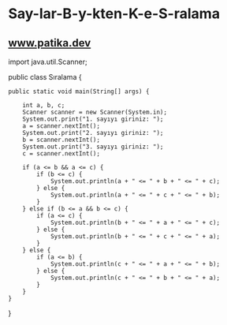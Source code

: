 # Say-lar-B-y-kten-K-e-S-ralama
www.patika.dev
-------------------------------


import java.util.Scanner;

public class Sıralama {
	
    public static void main(String[] args) {
    
        int a, b, c;
        Scanner scanner = new Scanner(System.in);
        System.out.print("1. sayıyı giriniz: ");
        a = scanner.nextInt();
        System.out.print("2. sayıyı giriniz: ");
        b = scanner.nextInt();
        System.out.print("3. sayıyı giriniz: ");
        c = scanner.nextInt();

        if (a <= b && a <= c) {
            if (b <= c) {
                System.out.println(a + " <= " + b + " <= " + c);
            } else {
                System.out.println(a + " <= " + c + " <= " + b);
            }
        } else if (b <= a && b <= c) {
            if (a <= c) {
                System.out.println(b + " <= " + a + " <= " + c);
            } else {
                System.out.println(b + " <= " + c + " <= " + a);
            }
        } else {
            if (a <= b) {
                System.out.println(c + " <= " + a + " <= " + b);
            } else {
                System.out.println(c + " <= " + b + " <= " + a);
            }
        }
    }
}

